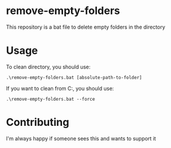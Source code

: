 # remove-empty-folders

This repository is a bat file to delete empty folders in the directory

# Usage

To clean directory, you should use:
```
.\remove-empty-folders.bat [absolute-path-to-folder]
```
If you want to clean from C:\, you should use:

```
.\remove-empty-folders.bat --force
```

# Contributing
I'm always happy if someone sees this and wants to support it
